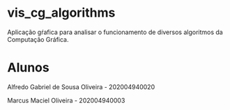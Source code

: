# vis_cg_algorithms
Aplicação gŕafica para analisar o funcionamento de diversos algoritmos da Computação Gráfica.


# Alunos

Alfredo Gabriel de Sousa Oliveira - 202004940020

Marcus Maciel Oliveira - 202004940003
